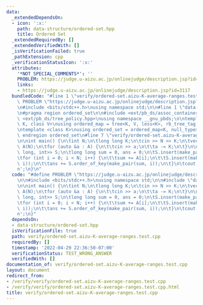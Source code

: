 ```yaml
---
data:
  _extendedDependsOn:
  - icon: ':x:'
    path: data-structure/ordered-set.hpp
    title: Ordered Set
  _extendedRequiredBy: []
  _extendedVerifiedWith: []
  _isVerificationFailed: true
  _pathExtension: cpp
  _verificationStatusIcon: ':x:'
  attributes:
    '*NOT_SPECIAL_COMMENTS*': ''
    PROBLEM: https://judge.u-aizu.ac.jp/onlinejudge/description.jsp?id=3117
    links:
    - https://judge.u-aizu.ac.jp/onlinejudge/description.jsp?id=3117
  bundledCode: "#line 1 \"verify/ordered-set.aizu-K-average-ranges.test.cpp\"\n#define\
    \ PROBLEM \"https://judge.u-aizu.ac.jp/onlinejudge/description.jsp?id=3117\"\n\
    \n#include <bits/stdc++.h>\nusing namespace std;\n\n#line 1 \"data-structure/ordered-set.hpp\"\
    \n#pragma region ordered_set\n\n#include <ext/pb_ds/assoc_container.hpp>\n#include\
    \ <ext/pb_ds/tree_policy.hpp>\nusing namespace __gnu_pbds;\n\ntemplate <class\
    \ K, class V>\nusing ordered_map = tree<K, V, less<K>, rb_tree_tag, tree_order_statistics_node_update>;\n\
    \ntemplate <class K>\nusing ordered_set = ordered_map<K, null_type>;\n\n#pragma\
    \ endregion ordered_set\n#line 7 \"verify/ordered-set.aizu-K-average-ranges.test.cpp\"\
    \n\nint main() {\n\tint N;\n\tlong long K;\n\tcin >> N >> K;\n\tvector<long long>\
    \ A(N);\n\tfor (auto &a : A) {\n\t\tcin >> a;\n\t\ta -= K;\n\t}\n\n\tordered_set<pair<long\
    \ long, int>> S;\n\tlong long sum = 0, ans = 0;\n\tS.insert(make_pair(sum, -1));\n\
    \tfor (int i = 0; i < N; i++) {\n\t\tsum += A[i];\n\t\tS.insert(make_pair(sum,\
    \ i));\n\t\tans += S.order_of_key(make_pair(sum, i));\n\t}\n\tcout << ans << '\\\
    n';\n}\n"
  code: "#define PROBLEM \"https://judge.u-aizu.ac.jp/onlinejudge/description.jsp?id=3117\"\
    \n\n#include <bits/stdc++.h>\nusing namespace std;\n\n#include \"data-structure/ordered-set.hpp\"\
    \n\nint main() {\n\tint N;\n\tlong long K;\n\tcin >> N >> K;\n\tvector<long long>\
    \ A(N);\n\tfor (auto &a : A) {\n\t\tcin >> a;\n\t\ta -= K;\n\t}\n\n\tordered_set<pair<long\
    \ long, int>> S;\n\tlong long sum = 0, ans = 0;\n\tS.insert(make_pair(sum, -1));\n\
    \tfor (int i = 0; i < N; i++) {\n\t\tsum += A[i];\n\t\tS.insert(make_pair(sum,\
    \ i));\n\t\tans += S.order_of_key(make_pair(sum, i));\n\t}\n\tcout << ans << '\\\
    n';\n}"
  dependsOn:
  - data-structure/ordered-set.hpp
  isVerificationFile: true
  path: verify/ordered-set.aizu-K-average-ranges.test.cpp
  requiredBy: []
  timestamp: '2022-04-29 22:36:50-07:00'
  verificationStatus: TEST_WRONG_ANSWER
  verifiedWith: []
documentation_of: verify/ordered-set.aizu-K-average-ranges.test.cpp
layout: document
redirect_from:
- /verify/verify/ordered-set.aizu-K-average-ranges.test.cpp
- /verify/verify/ordered-set.aizu-K-average-ranges.test.cpp.html
title: verify/ordered-set.aizu-K-average-ranges.test.cpp
---
```

